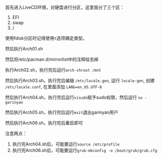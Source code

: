 首先进入LiveCD环境，对硬盘进行分区，这里我分了三个区：
1. EFI
2. swap
3. /

使用fdisk分区时记得使用`t`选项确定类型。

然后执行Arch01.sh

然后将/etc/pacman.d/mirrorlist中的注释给去掉

执行Arch02.sh，执行完后运行`arch-chroot /mnt`

然后执行Arch03.sh，执行完后编辑 `/etc/locale.gen`, 运行 `locale-gen`,  创建 `/etc/locale.conf`, 在里面添加 `LANG=en_US.UTF-8`

然后执行Arch04.sh，执行完后运行`visudo`赋予sudo权限，然后运行 `su - garinyan`

然后执行Arch05.sh，执行完后运行`exit`退出garinyan用户

然后执行Arch06.sh，执行完后重启即可

注意两点：
1. 执行完Arch04.sh后，可能要运行`source /etc/profile`
2. 执行完Arch06.sh后，可能要运行`grub-mkconfig -o /boot/grub/grub.cfg`


